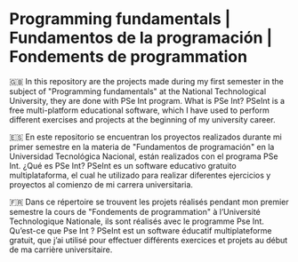 # Programming fundamentals | Fundamentos de la programación | Fondements de programmation

:uk:
In this repository are the projects made during my first semester in the subject of "Programming fundamentals" at the National Technological University, they are done with PSe Int program. 
What is PSe Int? PSeInt is a free multi-platform educational software, which I have used to perform different exercises and projects at the beginning of my university career.

:es:
En este repositorio se encuentran los proyectos realizados durante mi primer semestre en la materia de "Fundamentos de programación" en la Universidad Tecnológica Nacional, están realizados con el programa PSe Int. 
¿Qué es PSe Int? PSeInt es un software educativo gratuito multiplataforma, el cual he utilizado para realizar diferentes ejercicios y proyectos al comienzo de mi carrera universitaria.

:fr:
Dans ce répertoire se trouvent les projets réalisés pendant mon premier semestre la cours de "Fondements de programmation" à l’Université Technologique Nationale, ils sont réalisés avec le programme Pse Int. 
Qu’est-ce que Pse Int ? PSeInt est un software éducatif multiplateforme gratuit, que j’ai utilisé pour effectuer différents exercices et projets au début de ma carrière universitaire.

